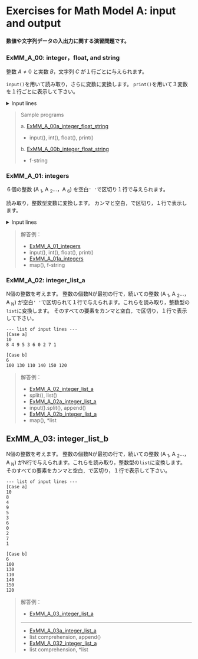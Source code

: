 # **Exercises for Math Model A: input and output**
#### 数値や文字列データの入出力に関する演習問題です。

### ExMM_A_00: integer，float, and string
整数 $A \ne 0$ と実数 $B$，文字列 $C$ が１行ごとに与えられます。

`input()`を用いて読み取り，さらに変数に変換します。 
`print()`を用いて３変数を１行ごとに表示して下さい。

<details>
<summary>Input lines</summary>

``` python
[Case a]  Copy the following sentences to 'execution window'
12345
123.45
abcde

[Case b]  Copy the following sentences to 'execution window'
1234500000
0.00012345
abc de
```
注: プログラム実行後に張り付けて下さい。

</details>


>Sample programs
>
> a. [ExMM_A_00a_integer_float_string](https://github.com/GMPythonGitHub/GMPythonExMathModel/blob/main/ExMathModel_A_Input_and_Output/ExMM_A_00a_integer_float_string.py)
>    - input(), int(), float(), print()
> 
> b. [ExMM_A_00b_integer_float_string](https://github.com/GMPythonGitHub/GMPythonExMathModel/blob/main/ExMathModel_A_Input_and_Output/ExMM_A_00b_integer_float_string.py)
>    - f-string 


### ExMM_A_01: integers
６個の整数 (A
<sub>1</sub>, A
<sub>2</sub>...，A
<sub>6</sub>) を空白`' '`で区切り１行で与えられます。

読み取り，整数型変数に変換します。 
カンマと空白`, `で区切り，１行で表示します。

<details>
<summary>Input lines</summary>

``` python
[Case a]  Copy the following sentences to 'execution window'
4 5 3 0 2 1 

[Case b]  Copy the following sentences to 'execution window'
100 130 110 140 150 120
```
注: プログラム実行後に，実行ウィンドウに張り付けます。

</details>

>解答例：
>- [ExMM_A_01_integers](https://github.com/GMPythonGitHub/GMPython_Exercises_for_Math_Model/blob/main/Exercises_for_Math_Model_A_Input_and_Output/ExMM_A_01_integers.py)
>  - input(), int(), float(), print()
>- [ExMM_A_01a_integers](https://github.com/GMPythonGitHub/GMPython_Exercises_for_Math_Model/blob/main/Exercises_for_Math_Model_A_Input_and_Output/ExMM_A_01a_integers.py)
>  - map(), f-string 


### ExMM_A_02: integer_list_a
N個の整数を考えます。
整数の個数Nが最初の行で，続いての整数 (A
<sub>1</sub>, A
<sub>2</sub>...，A
<sub>N</sub>) が空白`' '`で区切られて１行で与えられます。これらを読み取り，整数型の`list`に変換します。 
そのすべての要素をカンマと空白`, `で区切り，１行で表示して下さい。

```
--- list of input lines ---
[Case a]
10
8 4 9 5 3 6 0 2 7 1 

[Case b]
6
100 130 110 140 150 120

```

>解答例：
>- [ExMM_A_02_integer_list_a](https://github.com/GMPythonGitHub/GMPython_Exercises_for_Math_Model/blob/main/Exercises_for_Math_Model_A_Input_and_Output/ExMM_A_02_integer_list_a.py)
>  - split(), list()
>- [ExMM_A_02a_integer_list_a](https://github.com/GMPythonGitHub/GMPython_Exercises_for_Math_Model/blob/main/Exercises_for_Math_Model_A_Input_and_Output/ExMM_A_02a_integer_list_a.py)
>  - input().split(), append() 
>- [ExMM_A_02b_integer_list_a](https://github.com/GMPythonGitHub/GMPython_Exercises_for_Math_Model/blob/main/Exercises_for_Math_Model_A_Input_and_Output/ExMM_A_02b_integer_list_a.py)
>  - map(), *list


## ExMM_A_03: integer_list_b
N個の整数を考えます。
整数の個数Nが最初の行で，続いての整数 (A
<sub>1</sub>, A
<sub>2</sub>...，A
<sub>N</sub>) がN行で与えられます。これらを読み取り，整数型の`list`に変換します。 
そのすべての要素をカンマと空白`, `で区切り，１行で表示して下さい。

```
--- list of input lines ---
[Case a]
10
8 
4 
9 
5 
3 
6 
0 
2 
7 
1 

[Case b]
6
100 
130 
110 
140 
150 
120

```

>解答例：
>- [ExMM_A_03_integer_list_a](https://github.com/GMPythonGitHub/GMPython_Exercises_for_Math_Model/blob/main/Exercises_for_Math_Model_A_Input_and_Output/ExMM_A_03_integer_list_b.py)
>  - ---
>- [ExMM_A_03a_integer_list_a](https://github.com/GMPythonGitHub/GMPython_Exercises_for_Math_Model/blob/main/Exercises_for_Math_Model_A_Input_and_Output/ExMM_A_03a_integer_list_b.py)
>  - list comprehension, append() 
>- [ExMM_A_032_integer_list_a](https://github.com/GMPythonGitHub/GMPython_Exercises_for_Math_Model/blob/main/Exercises_for_Math_Model_A_Input_and_Output/ExMM_A_03b_integer_list_b.py)
>  - list comprehension, *list



